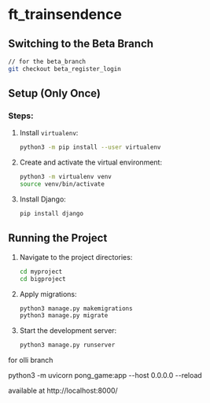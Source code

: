 # ft_trainsendence

## Switching to the Beta Branch
```bash
// for the beta_branch
git checkout beta_register_login
```

## Setup (Only Once)
### Steps:
1. Install `virtualenv`:
   ```bash
   python3 -m pip install --user virtualenv
   ```
2. Create and activate the virtual environment:
   ```bash
   python3 -m virtualenv venv
   source venv/bin/activate
   ```
3. Install Django:
   ```bash
   pip install django
   ```

## Running the Project
1. Navigate to the project directories:
   ```bash
   cd myproject
   cd bigproject
   ```
2. Apply migrations:
   ```bash
   python3 manage.py makemigrations
   python3 manage.py migrate
   ```
3. Start the development server:
   ```bash
   python3 manage.py runserver


for olli branch

   python3 -m uvicorn pong_game:app --host 0.0.0.0 --reload

available at http://localhost:8000/
